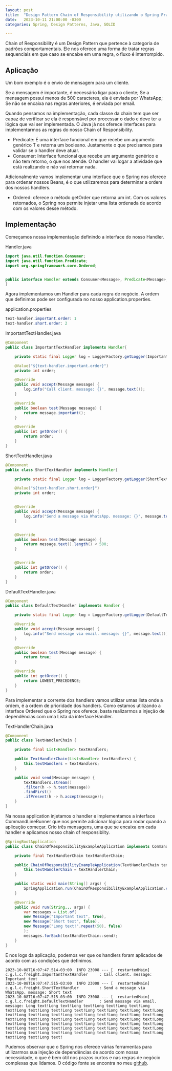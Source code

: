 ```yaml
---
layout: post
title:  "Design Pattern Chain of Responsibility utilizando o Spring Framework"
date:   2023-10-11 21:00:00 -0300
categories: Spring, Design Patterns, Java, SOLID

---
```


Chain of Responsibility é um Design Pattern que pertence à categoria de padrões comportamentais. Ele nos oferece uma forma de tratar regras sequenciais em que caso se encaixe em uma regra, o fluxo é interrompido.

## Aplicação

Um bom exemplo é o envio de mensagem para um cliente.

Se a mensagem é importante, é necessário ligar para o cliente;
Se a mensagem possui menos de 500 caracteres, ela é enviada por WhatsApp;
Se não se encaixa nas regras anteriores, é enviada por email.

Quando pensamos na implementação, cada classe da chain tem que ser capaz de verificar se ela é responsável por processar o dado e deve ter a lógica que vai ser implementada.
O Java já nos oferece interfaces para implementarmos as regras do nosso Chain of Responsibility.

* Predicate<T>: É uma interface funcional em que recebe um argumento genérico T e retorna um booleano. Justamente o que precisamos para validar se o handler deve atuar.
* Consumer<T>: Interface funcional que recebe um argumento genérico e não tem retorno, o que nos atende. O handler vai logar a atividade que está realizando e não vai retornar nada.

Adicionalmente vamos implementar uma interface que o Spring nos oferece para ordenar nossos Beans, é o que utilizaremos para determinar a ordem dos nossos handlers.

* Ordered: oferece o método getOrder que retorna um int. Com os valores retornados, o Spring nos permite injetar uma lista ordenada de acordo com os valores desse método.

## Implementação

Começamos nossa implementação definindo a interface do nosso Handler.

Handler.java
```java
import java.util.function.Consumer;
import java.util.function.Predicate;
import org.springframework.core.Ordered;


public interface Handler extends Consumer<Message>, Predicate<Message>, Ordered {
}
```

Agora implementamos um Handler para cada regra de negócio. A ordem que definimos pode ser configurada no nosso application.properties.

application.properties
```java
text-handler.important.order: 1
text-handler.short.order: 2
```
ImportantTextHandler.java
```java
@Component
public class ImportantTextHandler implements Handler{

    private static final Logger log = LoggerFactory.getLogger(ImportantTextHandler.class);

    @Value("${text-handler.important.order}")
    private int order;

    @Override
    public void accept(Message message) {
        log.info("Call client. message: {}", message.text());
    }

    @Override
    public boolean test(Message message) {
        return message.important();
    }

    @Override
    public int getOrder() {
        return order;
    }
}
```

ShortTextHandler.java
```java
@Component
public class ShortTextHandler implements Handler{

    private static final Logger log = LoggerFactory.getLogger(ShortTextHandler.class);

    @Value("${text-handler.short.order}")
    private int order;


    @Override
    public void accept(Message message) {
        log.info("Send a message via WhatsApp. message: {}", message.text());
    }


    @Override
    public boolean test(Message message) {
        return message.text().length() < 500;
    }


    @Override
    public int getOrder() {
        return order;
    }
}
```
DefaultTextHandler.java
```java
@Component
public class DefaultTextHandler implements Handler {

    private static final Logger log = LoggerFactory.getLogger(DefaultTextHandler.class);

    @Override
    public void accept(Message message) {
        log.info("Send message via email. message: {}", message.text());
    }

    @Override
    public boolean test(Message message) {
        return true;
    }

    @Override
    public int getOrder() {
        return LOWEST_PRECEDENCE;
    }
}
```
Para implementar a corrente dos handlers vamos utilizar umas lista onde a ordem, é a ordem de prioridade dos handlers. Como estamos utilizando a interface Ordered que o Spring nos oferece, basta realizarmos a injeção de dependências com uma Lista da interface Handler.

TextHandlerChain.java
```java
@Component
public class TextHandlerChain {

    private final List<Handler> textHandlers;

    public TextHandlerChain(List<Handler> textHandlers) {
        this.textHandlers = textHandlers;
    }

    public void send(Message message) {
        textHandlers.stream()
        .filter(h -> h.test(message))
        .findFirst()
        .ifPresent(h -> h.accept(message));
    }
}
```

Na nossa application injetamos o handler e implementamos a interface CommandLineRunner que nos permite adicionar lógica para rodar quando a aplicação começar.
Crio três mensagens, uma que se encaixa em cada handler e aplicamos nosso chain of responsiblity.

```java
@SpringBootApplication
public class ChainOfResponsibilityExampleApplication implements CommandLineRunner {

    private final TextHandlerChain textHandlerChain;

    public ChainOfResponsibilityExampleApplication(TextHandlerChain textHandlerChain) {
        this.textHandlerChain = textHandlerChain;
    }

    public static void main(String[] args) {
        SpringApplication.run(ChainOfResponsibilityExampleApplication.class, args);
    }

    @Override
    public void run(String... args) {
        var messages = List.of(
        new Message("Important text", true),
        new Message("Short text", false),
        new Message("Long text!".repeat(50), false)
        );
        messages.forEach(textHandlerChain::send);
    }
}
```

E nos logs da aplicação, podemos ver que os handlers foram aplicados de acordo com as condições que definimos.

```
2023-10-08T16:07:47.514-03:00  INFO 23008 --- [  restartedMain] c.g.l.c.freight.ImportantTextHandler     : Call client. message: Important text
2023-10-08T16:07:47.515-03:00  INFO 23008 --- [  restartedMain] c.g.l.c.freight.ShortTextHandler         : Send a message via WhatsApp. message: Short text
2023-10-08T16:07:47.515-03:00  INFO 23008 --- [  restartedMain] c.g.l.c.freight.DefaultTextHandler       : Send message via email. message: Long text!Long text!Long text!Long text!Long text!Long text!Long text!Long text!Long text!Long text!Long text!Long text!Long text!Long text!Long text!Long text!Long text!Long text!Long text!Long text!Long text!Long text!Long text!Long text!Long text!Long text!Long text!Long text!Long text!Long text!Long text!Long text!Long text!Long text!Long text!Long text!Long text!Long text!Long text!Long text!Long text!Long text!Long text!Long text!Long text!Long text!Long text!Long text!Long text!Long text!
```
Pudemos observar que o Spring nos oferece várias ferramentas para utilizarmos sua injeção de dependências de acordo com nossa necessidade, o que é bem útil nos prazos curtos e nas regras de negócio complexas que lidamos.
O código fonte se encontra no meu [github](https://github.com/luiguip/chain-of-responsibility-example). 
